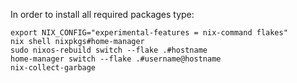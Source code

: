 In order to install all required packages type:

```shell
export NIX_CONFIG="experimental-features = nix-command flakes"
nix shell nixpkgs#home-manager
sudo nixos-rebuild switch --flake .#hostname
home-manager switch --flake .#username@hostname
nix-collect-garbage
```

